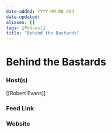 ```yaml
---
date-added: YYYY-MM-DD ddd
date-updated: 
aliases: []
tags: [Podcast]
title: "Behind the Bastards"
---
```


# Behind the Bastards

### Host(s)
[[Robert Evans]]

### Feed Link

### Website

